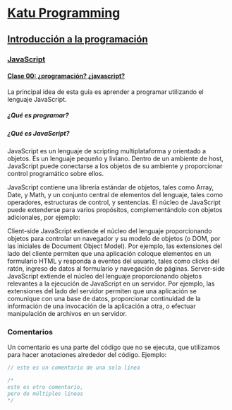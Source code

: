 # [Katu Programming](../../README.md)

## [Introducción a la programación](../../introduccion_programacion)

### [JavaScript](../javascript)

#### [Clase 00: ¿programación? ¿javascript?](./clase_00.md)

La principal idea de esta guía es aprender a programar utilizando el lenguaje JavaScript.

##### ¿Qué es programar?

##### ¿Qué es JavaScript?
JavaScript es un lenguaje de scripting multiplataforma y orientado a objetos. Es un lenguaje pequeño y liviano. Dentro de un ambiente de host, JavaScript puede conectarse a los objetos de su ambiente y proporcionar control programático sobre ellos.

JavaScript contiene una librería estándar de objetos, tales como  Array, Date, y Math, y un conjunto central de elementos del lenguaje, tales como operadores, estructuras de control, y sentencias. El núcleo de JavaScript puede extenderse para varios propósitos, complementándolo con objetos adicionales, por ejemplo:

Client-side JavaScript extiende el núcleo del lenguaje proporcionando objetos para controlar un navegador y su modelo de objetos (o DOM, por las iniciales de Document Object Model). Por ejemplo, las extensiones del lado del cliente permiten que una aplicación coloque elementos en un formulario HTML y responda a eventos del usuario, tales como clicks del ratón, ingreso de datos al formulario y navegación de páginas.
Server-side JavaScript extiende el núcleo del lenguaje proporcionando objetos relevantes a la ejecución de JavaScript en un servidor. Por ejemplo, las extensiones del lado del servidor permiten que una aplicación se comunique con una base de datos, proporcionar continuidad de la información de una invocación de la aplicación a otra, o efectuar manipulación de archivos en un servidor.

### Comentarios

Un comentario es una parte del código que no se ejecuta, que utilizamos para hacer anotaciones alrededor del código. Ejemplo:

```javascript
// este es un comentario de una sola línea

/*
este es otro comentario,
pero de múltiples líneas
*/
```
